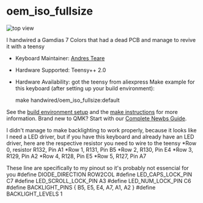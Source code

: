 # oem_iso_fullsize

![top view](https://i.imgur.com/Pm5Vz1Pl.jpg)

I handwired a Gamdias 7 Colors that had a dead PCB and manage to revive it with a teensy

* Keyboard Maintainer: [Andres Teare](https://github.com/andresteare)
* Hardware Supported: Teensy++ 2.0
* Hardware Availability: got the teensy from aliexpress
Make example for this keyboard (after setting up your build environment):

    make handwired/oem_iso_fullsize:default

See the [build environment setup](https://docs.qmk.fm/#/getting_started_build_tools) and the [make instructions](https://docs.qmk.fm/#/getting_started_make_guide) for more information. Brand new to QMK? Start with our [Complete Newbs Guide](https://docs.qmk.fm/#/newbs).

I didn't manage to make backlighting to work properly, because it looks like I need a LED driver, but if you have this keyboard and already have an LED driver, here are the respective resistor you need to wire to the teensy 
*Row 0, resistor R132, Pin A1
*Row 1, R131, Pin B5
*Row 2, R130, Pin E4
*Row 3, R129, Pin A2
*Row 4, R128, Pin E5
*Row 5, R127, Pin A7

These line are specifically to my pinout so it's probably not essencial for you
#define DIODE_DIRECTION ROW2COL
#define LED_CAPS_LOCK_PIN C7
#define LED_SCROLL_LOCK_PIN A3
#define LED_NUM_LOCK_PIN C6
#define BACKLIGHT_PINS { B5, E5, E4, A7, A1, A2 }
#define BACKLIGHT_LEVELS 1
